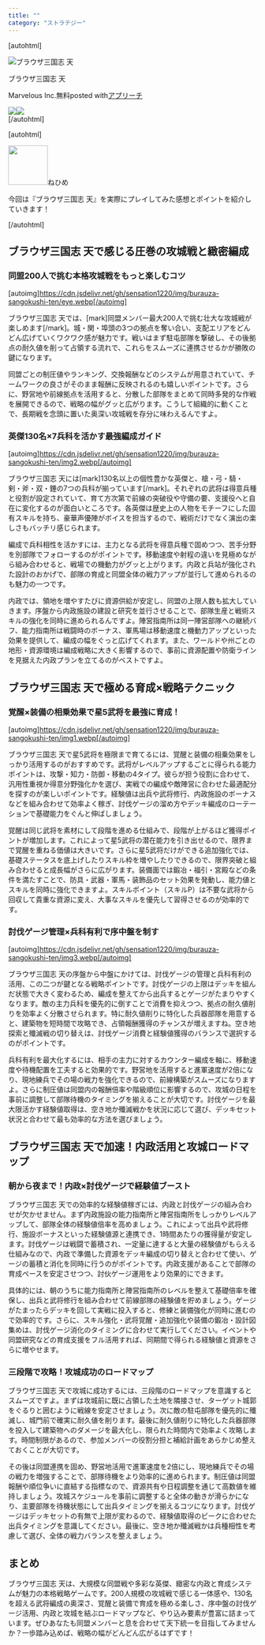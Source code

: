 ```yaml
---
title: ""
category: "ストラテジー"
---
```

[autohtml]<div class="appreach"><img src="https://is1-ssl.mzstatic.com/image/thumb/Purple221/v4/5e/85/a8/5e85a8e1-a945-9d1e-129c-d2d6f79ed431/AppIcon-0-0-1x_U007emarketing-0-8-0-85-220.png/512x512bb.jpg" alt="ブラウザ三国志 天" class="appreach__icon"><div class="appreach__detail"><p class="appreach__name">ブラウザ三国志 天</p><p class="appreach__info"><span class="appreach__developper">Marvelous Inc.</span><span class="appreach__price">無料</span><span class="appreach__posted">posted with<a href="https://mama-hack.com/app-reach/" title="アプリーチ" target="_blank" rel="nofollow">アプリーチ</a></span></p></div><div class="appreach__links"><a href="https://apps.apple.com/jp/app/%25E3%2583%2596%25E3%2583%25A9%25E3%2582%25A6%25E3%2582%25B6%25E4%25B8%2589%25E5%259B%25BD%25E5%25BF%2597-%25E5%25A4%25A9/id6695728620?uo=4" rel="nofollow" class="appreach__aslink"><img src="https://nabettu.github.io/appreach/img/itune_ja.svg"></a><a href="https://play.google.com/store/apps/details?id=jp.Marvelous.b3ten" rel="nofollow" class="appreach__gplink"><img src="https://nabettu.github.io/appreach/img/gplay_ja.png"></a></div></div>[/autohtml]

[autohtml]<div class="swell-block-balloon"><div class="c-balloon -bln-left" data-col="red"><div class="c-balloon__icon -circle"><img decoding="async" src="http://webgoro.com/wp-content/uploads/2023/03/ねひめ2-scaled-e1678379052119.jpeg" alt="" class="c-balloon__iconImg" width="80px" height="80px"><span class="c-balloon__iconName">ねひめ</span></div><div class="c-balloon__body -speaking -border-none"><div class="c-balloon__text"><p>今回は『ブラウザ三国志 天』を実際にプレイしてみた感想とポイントを紹介していきます！</p><span class="c-balloon__shapes"><span class="c-balloon__before"></span><span class="c-balloon__after"></span></span></div></div></div></div>[/autohtml]


## ブラウザ三国志 天で感じる圧巻の攻城戦と緻密編成

### 同盟200人で挑む本格攻城戦をもっと楽しむコツ
[autoimg]https://cdn.jsdelivr.net/gh/sensation1220/img/burauza-sangokushi-ten/eye.webp[/autoimg]

ブラウザ三国志 天では、[mark]同盟メンバー最大200人で挑む壮大な攻城戦が楽しめます[/mark]。城・関・埠頭の3つの拠点を奪い合い、支配エリアをどんどん広げていくワクワク感が魅力です。戦いはまず駐屯部隊を撃破し、その後拠点の耐久値を削って占領する流れで、これらをスムーズに連携させるかが勝敗の鍵になります。

同盟ごとの制圧値やランキング、交換報酬などのシステムが用意されていて、チームワークの良さがそのまま報酬に反映されるのも嬉しいポイントです。さらに、野営地や前線拠点を活用すると、分散した部隊をまとめて同時多発的な作戦を展開できるので、戦略の幅がグッと広がります。こうして組織的に動くことで、長期戦を念頭に置いた奥深い攻城戦を存分に味わえるんですよ。

### 英傑130名×7兵科を活かす最強編成ガイド
[autoimg]https://cdn.jsdelivr.net/gh/sensation1220/img/burauza-sangokushi-ten/img2.webp[/autoimg]

ブラウザ三国志 天には[mark]130名以上の個性豊かな英傑と、槍・弓・騎・剣・斧・双・錘の7つの兵科が揃っています[/mark]。それぞれの武将は得意兵種と役割が設定されていて、育て方次第で前線の突破役や守備の要、支援役へと自在に変化するのが面白いところです。各英傑は歴史上の人物をモチーフにした固有スキルを持ち、豪華声優陣がボイスを担当するので、戦術だけでなく演出の楽しさもバッチリ感じられます。

編成で兵科相性を活かすには、主力となる武将を得意兵種で固めつつ、苦手分野を別部隊でフォローするのがポイントです。移動速度や射程の違いを見極めながら組み合わせると、戦場での機動力がグッと上がります。内政と兵站が強化された設計のおかげで、部隊の育成と同盟全体の戦力アップが並行して進められるのも魅力の一つです。

内政では、領地を増やすたびに資源供給が安定し、同盟の上限人数も拡大していきます。序盤から内政施設の建設と研究を並行させることで、部隊生産と戦術スキルの強化を同時に進められるんですよ。陣営指南所は同一陣営部隊への継続バフ、能力指南所は戦闘時のボーナス、軍馬場は移動速度と機動力アップといった効果を提供して、編成の幅をぐっと広げてくれます。また、ワールドや州ごとの地形・資源環境は編成戦略に大きく影響するので、事前に資源配置や防衛ラインを見据えた内政プランを立てるのがベストですよ。

## ブラウザ三国志 天で極める育成×戦略テクニック

### 覚醒×装備の相乗効果で星5武将を最強に育成！
[autoimg]https://cdn.jsdelivr.net/gh/sensation1220/img/burauza-sangokushi-ten/img1.webp[/autoimg]

ブラウザ三国志 天で星5武将を極限まで育てるには、覚醒と装備の相乗効果をしっかり活用するのがおすすめです。武将がレベルアップするごとに得られる能力ポイントは、攻撃・知力・防御・移動の4タイプ。彼らが担う役割に合わせて、汎用性重視か得意分野強化かを選び、実戦での編成や敵陣営に合わせた最適配分を探すのが楽しいポイントです。経験値は出兵や武将修行、内政施設のボーナスなどを組み合わせて効率よく稼ぎ、討伐ゲージの溜め方やデッキ編成のローテーションで基礎能力をぐんと伸ばしましょう。

覚醒は同じ武将を素材にして段階を進める仕組みで、段階が上がるほど獲得ポイントが増加します。これによって星5武将の潜在能力を引き出せるので、限界まで覚醒を重ねる価値は大きいです。さらに星5武将だけができる追加強化では、基礎ステータスを底上げしたりスキル枠を増やしたりできるので、限界突破と組み合わせると成長幅がさらに広がります。装備面では鍛冶・福引・宮殿などの条件を満たすことで、防具・武器・軍馬・装飾品のセット効果を発動し、能力値とスキルを同時に強化できますよ。スキルポイント（スキルP）は不要な武将から回収して貴重な資源に変え、大事なスキルを優先して習得させるのが効率的です。

### 討伐ゲージ管理×兵科有利で序中盤を制す
[autoimg]https://cdn.jsdelivr.net/gh/sensation1220/img/burauza-sangokushi-ten/img3.webp[/autoimg]

ブラウザ三国志 天の序盤から中盤にかけては、討伐ゲージの管理と兵科有利の活用、この二つが鍵となる戦略ポイントです。討伐ゲージの上限はデッキを組んだ状態で大きく変わるため、編成を整えてから出兵するとゲージがたまりやすくなります。敵の主力兵科を優先的に倒すことで消費を抑えつつ、拠点の耐久値削りを効率よく分散させられます。特に耐久値削りに特化した兵器部隊を用意すると、建築物を短時間で攻略でき、占領報酬獲得のチャンスが増えますね。空き地探索と殲滅戦の切り替えは、討伐ゲージ消費と経験値獲得のバランスで選択するのがポイントです。

兵科有利を最大化するには、相手の主力に対するカウンター編成を軸に、移動速度や待機配置を工夫すると効果的です。野営地を活用すると進軍速度が2倍になり、現地練兵でその場の戦力を強化できるので、前線構築がスムーズになりますよ。さらに制圧値は同盟内の報酬倍率や階級順位に影響するので、攻城の日程を事前に調整して部隊待機のタイミングを揃えることが大切です。討伐ゲージを最大限活かす経験値取得は、空き地か殲滅戦かを状況に応じて選び、デッキセット状況と合わせて最も効率的な方法を選びましょう。

## ブラウザ三国志 天で加速！内政活用と攻城ロードマップ

### 朝から夜まで！内政×討伐ゲージで経験値ブースト
ブラウザ三国志 天での効率的な経験値稼ぎには、内政と討伐ゲージの組み合わせが欠かせません。まず内政施設の能力指南所と陣営指南所をしっかりレベルアップして、部隊全体の経験値倍率を高めましょう。これによって出兵や武将修行、施設ボーナスといった経験値源と連携でき、1時間あたりの獲得量が安定します。討伐ゲージは戦闘で蓄積され、一定量に達すると大量の経験値がもらえる仕組みなので、内政で準備した資源をデッキ編成の切り替えと合わせて使い、ゲージの蓄積と消化を同時に行うのがポイントです。内政支援があることで部隊の育成ペースを安定させつつ、討伙ゲージ運用をより効果的にできます。

具体的には、朝のうちに能力指南所と陣営指南所のレベルを整えて基礎倍率を確保し、出兵と武将修行を組み合わせて前線部隊の経験値を貯めましょう。ゲージがたまったらデッキを回して実戦に投入すると、修練と装備強化が同時に進むので効率的です。さらに、スキル強化・武将覚醒・追加強化や装備の鍛冶・設計図集めは、討伐ゲージ消化のタイミングに合わせて実行してください。イベントや同盟研究などの育成支援をフル活用すれば、同期間で得られる経験値と資源をさらに増やせます。

### 三段階で攻略！攻城成功のロードマップ
ブラウザ三国志 天で攻城に成功するには、三段階のロードマップを意識するとスムーズですよ。まずは攻城前に既に占領した土地を隣接させ、ターゲット城郭をぐるりと囲むように戦線を安定させましょう。次に敵の駐屯部隊を優先的に殲滅し、城門前で確実に耐久値を削ります。最後に耐久値削りに特化した兵器部隊を投入して建築物へのダメージを最大化し、限られた時間内で効率よく攻略します。時間制限があるので、参加メンバーの役割分担と補給計画をあらかじめ整えておくことが大切です。

その後は同盟連携を固め、野営地活用で進軍速度を2倍にし、現地練兵でその場の戦力を増強することで、部隊待機をより効率的に進められます。制圧値は同盟報酬や順位争いに直結する指標なので、資源共有や日程調整を通じて高数値を維持しましょう。攻城スケジュールを事前に調整すると全体の動きが滑らかになり、主要部隊を待機状態にして出兵タイミングを揃えるコツになります。討伐ゲージはデッキセットの有無で上限が変わるので、経験値取得のピークに合わせた出兵タイミングを意識してください。最後に、空き地か殲滅戦かは兵種相性を考慮して選び、全体の戦力バランスを整えましょう。

## まとめ
ブラウザ三国志 天は、大規模な同盟戦や多彩な英傑、緻密な内政と育成システムが魅力の本格戦略ゲームです。200人規模の攻城戦で感じる一体感や、130名を超える武将編成の奥深さ、覚醒と装備で育成を極める楽しさ、序中盤の討伐ゲージ活用、内政と攻城を結ぶロードマップなど、やり込み要素が豊富に詰まっています。ぜひあなたも同盟メンバーと息を合わせて天下統一を目指してみませんか？一歩踏み込めば、戦略の幅がどんどん広がるはずです！
